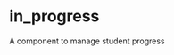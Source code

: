 # in_progress

A component to manage student progress

<section>
    <a href=""></a>
    <a href=""></a>
    <a href=""></a>
</section>